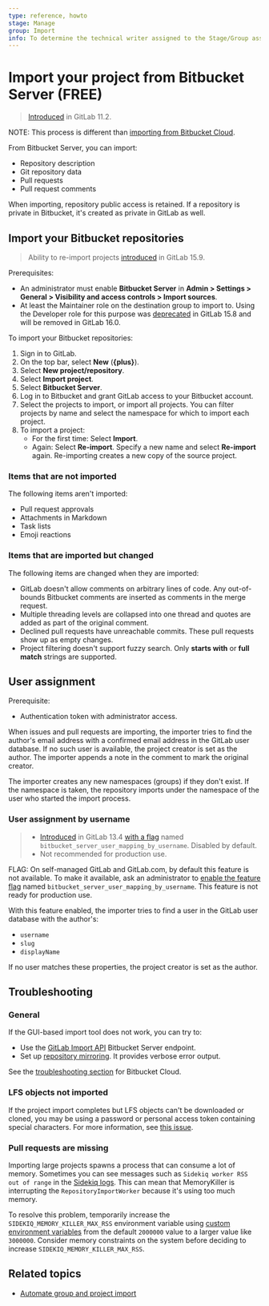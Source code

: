 ```yaml
---
type: reference, howto
stage: Manage
group: Import
info: To determine the technical writer assigned to the Stage/Group associated with this page, see https://about.gitlab.com/handbook/product/ux/technical-writing/#assignments
---
```


# Import your project from Bitbucket Server **(FREE)**

> [Introduced](https://gitlab.com/gitlab-org/gitlab-foss/-/merge_requests/20164) in GitLab 11.2.

NOTE:
This process is different than [importing from Bitbucket Cloud](bitbucket.md).

From Bitbucket Server, you can import:

- Repository description
- Git repository data
- Pull requests
- Pull request comments

When importing, repository public access is retained. If a repository is private in Bitbucket, it's
created as private in GitLab as well.

## Import your Bitbucket repositories

> Ability to re-import projects [introduced](https://gitlab.com/gitlab-org/gitlab/-/issues/23905) in GitLab 15.9.

Prerequisites:

- An administrator must enable **Bitbucket Server** in  **Admin > Settings > General > Visibility and access controls > Import sources**.
- At least the Maintainer role on the destination group to import to. Using the Developer role for this purpose was
  [deprecated](https://gitlab.com/gitlab-org/gitlab/-/issues/387891) in GitLab 15.8 and will be removed in GitLab 16.0.

To import your Bitbucket repositories:

1. Sign in to GitLab.
1. On the top bar, select **New** (**{plus}**).
1. Select **New project/repository**.
1. Select **Import project**.
1. Select **Bitbucket Server**.
1. Log in to Bitbucket and grant GitLab access to your Bitbucket account.
1. Select the projects to import, or import all projects. You can filter projects by name and select
   the namespace for which to import each project.
1. To import a project:
   - For the first time: Select **Import**.
   - Again: Select **Re-import**. Specify a new name and select **Re-import** again. Re-importing creates a new copy of the source project.

### Items that are not imported

The following items aren't imported:

- Pull request approvals
- Attachments in Markdown
- Task lists
- Emoji reactions

### Items that are imported but changed

The following items are changed when they are imported:

- GitLab doesn't allow comments on arbitrary lines of code. Any out-of-bounds Bitbucket comments are
  inserted as comments in the merge request.
- Multiple threading levels are collapsed into one thread and
  quotes are added as part of the original comment.
- Declined pull requests have unreachable commits. These pull requests show up as empty changes.
- Project filtering doesn't support fuzzy search. Only **starts with** or **full match** strings are
  supported.

## User assignment

Prerequisite:

- Authentication token with administrator access.

When issues and pull requests are importing, the importer tries to find the author's email address
with a confirmed email address in the GitLab user database. If no such user is available, the
project creator is set as the author. The importer appends a note in the comment to mark the
original creator.

The importer creates any new namespaces (groups) if they don't exist. If the namespace is taken, the
repository imports under the namespace of the user who started the import process.

### User assignment by username

> - [Introduced](https://gitlab.com/gitlab-org/gitlab/-/issues/218609) in GitLab 13.4 [with a flag](../../../administration/feature_flags.md) named `bitbucket_server_user_mapping_by_username`. Disabled by default.
> - Not recommended for production use.

FLAG:
On self-managed GitLab and GitLab.com, by default this feature is not available. To make it
available, ask an administrator to [enable the feature flag](../../../administration/feature_flags.md)
named `bitbucket_server_user_mapping_by_username`. This feature is not ready for production use.

With this feature enabled, the importer tries to find a user in the GitLab user database with the
author's:

- `username`
- `slug`
- `displayName`

If no user matches these properties, the project creator is set as the author.

## Troubleshooting

### General

If the GUI-based import tool does not work, you can try to:

- Use the [GitLab Import API](../../../api/import.md#import-repository-from-bitbucket-server)
  Bitbucket Server endpoint.
- Set up [repository mirroring](../repository/mirror/index.md).
  It provides verbose error output.

See the [troubleshooting section](bitbucket.md#troubleshooting)
for Bitbucket Cloud.

### LFS objects not imported

If the project import completes but LFS objects can't be downloaded or cloned, you may be using a
password or personal access token containing special characters. For more information, see
[this issue](https://gitlab.com/gitlab-org/gitlab/-/issues/337769).

### Pull requests are missing

Importing large projects spawns a process that can consume a lot of memory. Sometimes you can see messages such as `Sidekiq worker RSS out of range` in the
[Sidekiq logs](../../../administration/logs/index.md#sidekiq-logs). This can mean that MemoryKiller is interrupting the `RepositoryImportWorker` because it's using
too much memory.

To resolve this problem, temporarily increase the `SIDEKIQ_MEMORY_KILLER_MAX_RSS` environment variable using
[custom environment variables](https://docs.gitlab.com/omnibus/settings/environment-variables.html) from the default `2000000` value to a larger value like `3000000`.
Consider memory constraints on the system before deciding to increase `SIDEKIQ_MEMORY_KILLER_MAX_RSS`.

## Related topics

- [Automate group and project import](index.md#automate-group-and-project-import)
